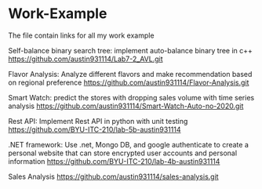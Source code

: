 # Work-Example
The file contain links for all my work example

Self-balance binary search tree: implement auto-balance binary tree in c++
https://github.com/austin931114/Lab7-2_AVL.git

Flavor Analysis: Analyze different flavors and make recommendation based on regional preference
https://github.com/austin931114/Flavor-Analysis.git

Smart Watch: predict the stores with dropping sales volume with time series analysis
https://github.com/austin931114/Smart-Watch-Auto-no-2020.git

Rest API: Implement Rest API in python with unit testing
https://github.com/BYU-ITC-210/lab-5b-austin931114

.NET framework: Use .net, Mongo DB, and google authenticate to create a personal website that can store encrypted user accounts and personal information
https://github.com/BYU-ITC-210/lab-4b-austin931114

Sales Analysis
https://github.com/austin931114/sales-analysis.git
